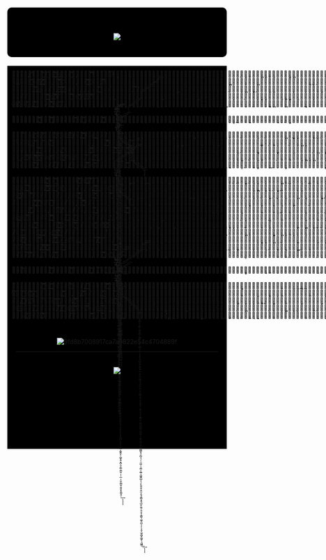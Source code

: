 <div align="center" style="background-color: #000000; padding: 20px; border-radius: 10px; margin: 20px 0;">
  <h1>
    <img src="https://readme-typing-svg.herokuapp.com/?font=JetBrains+Mono&size=48&center=true&vCenter=true&width=600&height=80&duration=3000&color=FFFFFF&lines=꧁+NEURAL+WIRED+꧂" />
  </h1>
</div>
<div align="center" style="background-color: #000000; padding: 10px; margin: 20px 0;">
𝙀̵͏̸̵̵̨̢̛̀͘̕̕͟͟͝͏̷̷̷̡̢̢̛̛̛͜͜͜͞͝͞͏̢̀͢͡͏̸̸̸̡̢̨̛́̕̕̕͘͟͜͝͞͝҉̢͜҉͏̧҉̵̸͢҉̵̴̸̀͜͜͠͝͏̷̴̨̨̡̢̢̡̛̀̀̕̕͝͠͡͠͏̶̴̵̶̢́́̕̕̕͘͞͞҉͏̡̢͙͍͉͕̞̗͎̗͚̠̺͎̠̮̪̞͚͉̮͔̼͖̙͔͉̫̤̤͙̪̰̮͔̗̺͕̤͖̙̯͙̞̯͍̹̙̺̜̟̣̠̥͓̯͈̺̝̫͖̞͕̞͈̭͔̻̼̺̫̦͔͔̼͖̰̟̫̳̭̗̞̮̣͚̟̮̳̝̳̲̻̪̮̤̣͚͉͔̩͚̦̥̜̺̻̣̪̞͙̗͇̥͎͔̥̙̫͇͇̖͖͕̟̭͉̗̣̫̪̹͚̰̳͍͍̰̝͓͇̭̲̭̬̦͙͚͓̹̫̘̝͚͈̝͇̟̬̯͔̺̰̯̹̙̗̠͚̲̠̖̩̠̫̮͇̼̙̤͖̪̼̝́̕̕͜͢͢͞͞͡͠͠͡ͅͅͅ𝙣̵͘͟҉̵̡̡́̕̕͘͜͡͡҉̸̶̧̢̛͢͏̧̛́͠͏͏̸҉̵̨̨̛̕͟҉҉̷̨̨̧̨́͘͜͠͝͡҉̸̷̨̨̡̡̨̢̡́̀̀͘͘̕͜͝͞͞͝͡҉̡͝҉̵̴̴̨̨̨̢̡̢́̀̕͜͜͢͠͡͝͏̸̡͟҉̸̸̴̵̨̡̛̛̛́̀̕͘͡͞͠͠҉̴̡̩̤̙̬̰̖̟͚̹̼̻͙̠̙̞̮̟̤̗̺̼̣̮͎̪̙̯̩̱̤̭̙̩̬̺̜͖͖̱̖̺̗͈̯̤̪͖̮̘̩̖̹̲̻̖̻͇̳̲̟̥͔̬͚̗̦̣̺̱̺̼͍̙̰̗͕̦͔̙̰̞̙͓̯͈̤̘̪̫̮̥̬̫͇̠͈̣̮͈͇̦͈̰̩̮͇̩̮͎̲̰̘̻̼̭̘̬̜͓̯̠͈̦͎̗͇̜͈̖͙͔̬̠͉͔̳̪̪͚͓̗̣̙̱̙͇̮̹̮̦͓̗̠̬̣̲͖̪̺̼̤̘͚͍̟͍͙̙̦̪̭͎̟̳̯͎̝̟̤̱̦̻̺̕͜͟ͅͅ𝙩̴̴̡̢̧̢̨̨̨̛̛́́́͟͟͞͡͡͠͏̴͜҉̶̶̶̸̢̧̡́̀́́͘͟͟͡͠͝͡͡͏͢͏̶̧̀́́͘͢͟҉̧̧̧̧̛̕͟͠͠͞҉̴̴̸̷̴̷̶̧̧̢̨̨̡̧̨̡̢̢̛̕͘͘͢͢͟͢͠͡͏̶̶̴̸̶̢̡̢̧̡̨̢̀̀͡͞͞͠͞͏̶̷̷̧̛͈̙͙̱̪̭̦̤̜͎̺̘̟̯͖͙̰̗̫͎̭̝̣͇̫̼̣͎̯̪̰͈̜̘̬̖̠̘̻̦̩͖̱̹͈̣͎̣͕̦̘̮̼̟͍̘͍̭̺̳̫̹̦̦̜̞̠̦̱͙̱̟͉̹͓̞̘̹̱̞͔͓̤͍̜̰̠͔̘̲̺̥̞͉̗͈̖͎̻̘̝̤͚̬͎̫̦̟̫̪̘̲̥͕͔̟̜̺̯̫̗̭̻͓͍͓͔͖͔͕̮͇͖͇͙͍̖̫̟̙͓̦͎̗̦̩͎̦̦̼͇͔̫̖̰̳̪͍̻̘̖̩͈̠̤̮͇͓̦̩̗̟̥̪̗͓̗̘̖͇̱̝́ͅͅͅ𝙧̴̵̸̶̸̴̡̡̧̡̡̨̛̛̀́̀̕͘͢͢͢͜͟͢͟͟͜͢͠͡͞͞͝͠͠͠͠͏̸̴҉̷̨̨̨̢͘̕͟͟͝͞͡͝͏͟҉̢́͏̸̸̷̵̢̡̀́͘̕͢͜͡͞͠͡͠͡͠͏̵̶̧̛̀̀͘̕͘͢͝͡҉̴̸̨̡́͘͞͞͏̸̨̕҉͟͏̵́̀̕͝͞͠͝҉̶̬̖̠͚̙̥͓̠͖̬̤̠̘̞͎̺̭̝̝̘̻͍̯̫͍͖̭͈̯͇̳̖̦̳̗̬͍̭̬̖̮͖͖̲̘̺͍̻̦̜̗̞̫̰͙̙̭̣̭̫̼̩̦̝̦͓͙̞͓̼͇̝̟̻͔̱͍͚̱͍͕̦̝̪͔̪̘̲̳̦̻̘̞̩̠̰̪̪̱͚̯̰̺͉̪̰̥̝̯͙͇͖̞͈̱̞͓͈̪̹̘̖̲͙̗̪̞̺͙̼̭͎̜̝̫͔̼̜̥̩̬̦̠̪̥̣̜͇͉͚̭̼͙̹͎̳̳̪͕̹̝̭̮̱͔͚̺̯̠̣̠͚͍̰̳͙̰̤̀͝ͅͅͅͅͅͅͅ𝙚͘͢҉̢̀҉̀҉̸̧̨̀҉́́҉̷̸̧̛͘҉̸̷̸̵̴̧̧̧̛́͘͢͡҉̸̶̨̧̨̨̢̛́͢͟͢͜͜͢͠͏͏́́͞͡҉̸̷̴̶̴̷̷̢̨̛̀́̀̀̀͘͘̕̕̕͜͢͜͢͟͞͞͝͠͝͝͝͝҉̨͘͘͘͘͢͜͟͢͡҉̵̴̨͟͡͡҉̸́҉̡̧̛̩͍̗̠̙̝͉̝̜̩͓̜̬̮͍͈̠̮͈̖̯̝͔͎̜͚͇̲̖̦̘̦̣̬͕̘̥̳̤̻͓͕̦̮͉̩͚̤̰̭̮̭̱̼̪͙̟͔̫͕̮͚̭͚̘̦̣̙̙͖͙̟̙͎̭̩̫͕̫̣̪͎̜̞̩̦̟͎͓͚̙͖̥̹̭͖̳̫̯̪̬̝͔͓͎͉̩͉̞̫̯̤͔̮̺̟̙̺̘̮͖̞̼̱̞̞̝̳̺̦̞̣͖̰̻̫̞͎̖̲̖̩̻̫͍̲̝͖̻͇̭̣̳̜̳̥̙͔̺̩͙͇͇̻͖͙̖̤̙̘̳͍͈̘͔̻̮͇̩̮͇̪̀͘͜͞ͅͅͅ ̧̢̨̨͝҉̴̀͘҉̸̷̶̧̢́́̀҉͏҉͘͢͡͏̸̸̧̧̨̀̀̕͜͠҉͢҉̨̡̀̕͢͡͠͞͡҉̴̨̨͜҉̵̢͢͢҉̡͠͏̴̸̶̶̸̴̵̧̧̢̢̡̛́͘͘͘͟͜͢͠͠͞͏҉̨̡͏̷̵̷̡̛́͘͢͢͜͟͡͠͡͝҉҉҉̨́͜͠͏̴̷̴̶̷̨̛͉̠̟͔̤͓̲̣̩̗̹̼̳̩̫͖̺̠͖̻͇̤̫̭̹̫͎̱̟͍̝͉̟̰̟̩̮͔̩̮̺͔̭̬̲̪̟͕̣̞̠̣͔̺̫̰͎̙̲̳͚͚̼̩̜̙̼̖̜̟̩͚̣̗͉͚͖̹̞̠̖͔̖͍̬̳͖͖͓̣̮̹͈͚̳̝̘̻͉̺̟͈̻̮͎͖̟̠͎̼͙̥͖͈̹̖̣͕̲͍͎͍͍͔͖̬̱͈̬̮̯̙̥̻̰͚̮̦͕̱͎͔̱̼̩̞͓͔͚̺̣͕͉̳̣̟̩͙̫̯̹̱̗̘̯̲̪̣̼͚̗̳͓̖͎̣͔̫́̕ͅͅͅͅͅͅͅ𝙘̴̴̢̢̢̡́̀̀̀͘͘̕̕̕͢͜͜͟͢͢͟͜͟͠͠͝͞͝͝͝͠͡͡͝͝҉̡̢̢̛̀̕͜͢͢͝͡͠͞͠͏̨̢̀͞҉̷̵̶̷̵̷̶̵̧̛́́̀̕͝͝͡҉̢̨̡́́͘͘͢͢͜͞͝҉̶̵̸̶̸̵̴̨̨̧̛̛̛̛́̀̕̕͟͜͠͠͡͝͠͠͡͡͏̴̗̹͍̬̗̱̗̞͕̤̣̦̲̗̦͔̤͓͔̘̺̰͓̤̞̳͈͚̣̖̘̞̰͍̺͎͇̺̙̜̺̣̙͉̳̩̲̱̯̦̳̣̬͈͇̮͍̠̹͈̠͕͙͉̳̠̼̱̜̩̰͓͔̜͎̬̭̺͔͇͇͎̱̭̱̹̘̪̘̲̳͉̞̣̹̦̤̖̯̱͇̮̫͎̼̩͕̮̜͚̝̻͓̥̭͔̲̼̫̪̱̤͙͕͉̥͕̪͈̭͍̖̞̣̪̱̤͔̪̣̦̙̟̮̯̟͚̲̗̗͓̘͓̲͙̲͓͙̟͓̠̫̤̫͔̘̰͖̹̠͖̲̺̰͇͇̜̰̩̖̬́́͘ͅͅͅͅǫ́́͏͢͏̴̶̸̵̴̧̡̡̧̛́̀͘̕͢͜͜͜͟͢͢͜͠͡͡͝͝͡͏̴̷̷̵̵̶̷̷̢̧̢̡̧̧̢̧́̀̀́͜͟͜͜͢͢͢͜͠͡͡͞͝͝͏̷͞͏̷̵̶̢̧̨̢̧̛́̀́́̕͘͠͝͠͝͠͡͞͏͞͝͞͠͏̶̡́̀̕҉҉̴̨̡̀̕͘͟͜͡͝͞҉̢̦̣̥̟̺͚̜̙̞̰͖̭̣̟̫̻͔̬̗̹̞͓̠̝̬͚̰̲̬͙̮̳̰̠̳̰̗̪̬͓̱̙̥̜̮̭͉͍̙̠͈̳̙̘̩̣̬̣̥͉̦̺͔̫͔͔͉̟̯̯͈̻̥͓͔̩̦̠̰̜̦̖͙̯̬͎̜͇̭̫̠̹̼͈̲͖͎͔͙̼̳̗̫̜̺̙̤͇̟̻̜̬͈͓̺̹̲̤̗͍̣̩̣̭̱̗̰̼̭̼͚̱̞̞̱̦̰̳̫͈͓̳̣̻̼͎̞̬͓̩̦̪͚̠̩̥͚͍̺̪̻͕̗̖̜̲̘̦̙̖̜̠̩͓̼̩̘̯̘̫͞ͅͅͅͅͅ𝙙̶̴͞͡͏̴̶̡͟͝҉̸̷̶̧̡̧̛͘͡͠͞҉̷̶̡̢̨͘̕͞҉͝͏̴̨͡͏̴̴̧҉̶̸̨̧̧̛̛̀̕͞҉̶̸̷̵̨̡̛̛̀́̕̕͟͟͜͜͠͡͝͡͏̸̕͢͢͞͏̵̸̷̷̡̡̧͢͜͢͢͟҉͏̴̴̶̸̷̵̶̢̨̡̧̧̛̘͍͕̝̜̙͍͕͖̰͓͈͙̞̭̝̼̪̘͍̙̱͓͓͉̜̺̥͉̯̰͎͖͔̜̙̭͓͈̜͓̟̞̭̪͔̗͈̠̤̬̟̳̤̝̤͔̻̬̖̻̙̘̻̫͖̭̬̖͙͎͍͎̙̦͕̖̩̝̖͈͕̣̼̣͓̰̘̯̼̦̯̭͔͈̤͕̖̟̜͇̪͔͕̫͓̫̣̘͓͚͈̬̣̰͎̠͈͎̘͔̲̮̻͉̯͓̥̩͉̲͇͓̼͎̭͇͓͓̻̥̺̠͓̹̟̫͉͇̗̙̥͕͚̮̺͉̼͕̙̘͓̺͕͎̘̘̠̝͈̖̞̮̥̣̬̠̥̜̖̼̺̀̀̕̕͟͜͜͠͝͠͡͝͝͞ͅͅͅ𝙞̷͘̕͏̴̶̸̵̸̧̢̀͢͢҉̶̛́͘͡͏̷̴̧̢́͡͏̸̵̧̢̛̀̕͢͜͡͞͞͏҉̵̵̵̷̴̴̷̴̵̡̢̨̢̨̡̡̢̧̡̛̛́́̀͘͘̕͘͟͜͜͜͜͡͝͞͡͏̷̛̀́̀͞͡͞͞͡͡͏̵̴̵̨̀́͘͢͟҉̶̶̢́̀͜͠͞҉̸̵̢́̀͟͢͞͏̜͙̬̰͙̰͕̮̺̟̙̟̝͔̜̦͔͕̹͕͖͕̰͚̻̼̞̱͚͈̱̠̺͕̥͖̭̹̟̭̤̱̗̫̺̻̬̺͎͎͚͚̰̣̘̪͚͈̘͙̳̻̬̜̹̻͈̺͖̞͓̟̝̖̯̹͚̱͕̟͖͍͔̗͚̯̻͈͔̳̠̭̱̟̞͍̦̞̠̘̳͉͙̩̟̘̥̜͉̫̱̘̲̣̣̭̠̱̼̦͔̹͈̰̻͎͓͎̯̬̬͚̳̱̪̘͔͍̜̪̫͉͖̖̩̝͈̱̙͍͇͉͖̫̟̤͔̹͙̗͕͍̥̳̙̦̰̘̻̠͔̘̤̯̮͙͍̬͇̤̘͝ͅͅͅͅ𝙜̢͏̵̷̴̵̨̢̧̨̡̛̛͢͜͟͜͡͝͞͝͏̴̶̴̷̷̶̧̢̢̛̛́̀̕͘͟҉̸̶̢̢̢̢̡̢̛́͘͘͜͟͠͝͡҉̸̢̀҉̴̴̸̶̡̢́́́͟͡͝͡͞͡͞͠͏͏̶̸̧͜͟͠҉̵̸̡͘͟͢͞͝͠͝҉̴̨͟͠͠͞͏͘̕͜͞͠͠͏̛͘̕҉̀҉̶͈̝̭̖̝̺͙̺̲̖̞̦̙̮̗̯̘̱͔̟̹̠͇̟̰̬̖̯͚̮̪̰̳̣͓̱̠̟̹̗͚͔͇͙͉̟̱̯͙̗̗̦͈͕͕̰̻̖̺͍̥̻̼̳̣̮̳͖̼̻̬͖͖͈̳̘̙̲̦̫͙̠͕̖͕͚̳̟͈̼̹̼͙͈̻̩̣̳̺̖͔̻͉͙̬͍̦͔͕̝͔̻̝̖̗̩̜̳̬̠̥̳͖͖̙͖̻̟͇̤̻̣͎̤̟̲̦̦̭̳͉̻͎̞͍̻̜͖̜̪̰̮̩̥̭͕͙͇̹̙̙̫̣̰̟̰̥̖͍̝̜̖̬̦̺̙̠̼̻͔̩͜͞ͅͅͅͅ𝙤̶̧̧͢͜͏̵̶̛́̀̕͟͟͟͡͞҉̵̸̡̛́̀́̕͜͢͡͡͡͠͞͡͝҉̶͜҉͏͢͜͠͠͝҉̴̸̴̷̴̷̷̀́́̀̀͝҉̵̸̢̢́̀́̕̕̕͜͟͜͜͠͞͠͞҉́͜͜͏͜҉̢͝͏̵̷̧̧̡́͘҉̷̷̴̢̨̢̧̛͘͞͞͏̵̨̧̡̛̀͟͢͠҉͢͟͏̗͎͖̮̣̪͎͇͕̳̦̩̼͔̳͙̻͚̺͖̣̱͓̠̠̮̦͈͓̳͔̼̼͔̖̞͖̟̞͎̙̲͔̞̗̮̝̺̯̫̘͓̠̮̤͙̼̯͙̮͉̩͍͇͎̤̬̥̤̠͍̳͙͚̩͇̘̠̣̩̠͈̹̟͚̹̤̲͕͇̜͈͖̳͔̦̭͖̭̱̠͕͔̮͙̟̟̦͓̥̤̠̳͇͖̤͕̪̠̘̼͔̭̺̩͙̟͓̯̜͚̹̦̻̘͎̟̺͖̦̜͓̪̺̙̭̳̘͎̩̻̮̟͖͎͎̬̠̮̖̠̤̫͈̪̻̗̬̬͍͉̼̗̠̬̣͓̟̠̯ͅͅͅͅͅ𝙨̶̶̸̶̵̵̨̧̛́́́̕̕͢͢͟͜͞͡͠͞͠͠҉̵̸̴̴̴̸̸̴̷̨̧̕̕͜͢͠͠͏̷̸̴̸̴̡̧̢̀̀̕͢͟͏̷̷̸̴̧̢̡̨̡́́͟͟͡͞͠͝͝͠҉̧̀͏̸̶̡̧̛͝͡҉͏̧҉҉̴̧͏̵̵̷̴̶̵̧̢̡̨̛̀͘͘͘͟͝͠҉̵̢̢̛͓̟̯͈̯̱̗̥̲͍̞͉̻͓͍̳̺͍͕͓̹̖̪̼͓͈̘̪͚̜̟̖̘̱͍͎̭͕͉̜̩̩͇̣̫̥̝͙͈̻͓͇̙̪̲̬͖̺̹̦̻̠͇͓̯̞͈̭̺̗̩̳̱̲̗͇͉͍͍͉̙̠̩̳͚̥̼̼̬̞̣͎̺̞̯͓͓̪͉͓͇̮̞͎̤͔͔̪̗͈̬̳̩͍̖̱̜͎̫̟̯̲̟̗̞̙̯̦͇̜͕͍̟͚̖̰̙̮͕͉̺̲̟̭̱̠͖͍̞̳͍̖͎͙̞̣̪̰͇̻̺͔͕̫͖̣̪̣̝̦̪͉̣̺͓̫͔͈̝̰͜͢͞ͅͅͅͅͅ ̸̀̕͢͢͞͞͏̧͏̢̡̧́̀͢͟͞͏̶̸̷̶̡̧̨̛́͘͟͞͡҉̷҉̕҉̴͢҉̶̴̸̸̸̶̴̵̶̸̵̵̶̷̵̶̡̢̨̡̡̡̡̢̧̧̛̛̀̀́́́́̀͘̕̕͘̕̕͘̕͘͜͢͟͜͜͟͢͟͜͞͠͡͠͠͡͠͝͝͠͏̴̷̨̢̢̕͢͞͡͡͝҉̶̵̨͎̭̻͔̫̯͍͍̥̝̦̗̳̲̰̪̜̺͎̠͍̲̗̻͈͍̗͇̤͍͎̭̪̺̩̭̙̲͓̦̪̰̩͔̞͇̫͔̞̮̰̤̹̗̫͔͇̰̥̬̫͎̗̙̭̘̪͍̖͔̱̺̦̼͚̹͈͓͍͍͈̖̺̞̤̻̻̖͉̮͎̝͈̜̝̙̮̜͉͖͈̝̥̠͕͔͕͇͈̻̲͈̙̣̯̗̺̟̮͇̘͈̝̪̳̩̞̖̯͎̟͉̺̙̙͕͍̦̰̻̻͎̜͙͉̭̯̟̭̺͕̤̺̪̩̮̤̗̮̬̦̼̰̜̼͓̙͕͔̝͙̹̤̺̩̭̬̙̭͍̺͕̱̳̕̕ͅ𝙘̸̴̴̴̷̶̡̡̡̢̛̛́̀͘̕͜͢͟͟͜͠͞͝͠͞҉̷͘͝҉̷̴̴̕͢͢͢͡͝͝͡͠͏̵̵̢̡̢̢̛̀͡͝͞҉́͜҉̷̸̷̧̡̢̀́͘͘͜͟͟͜͡͠͠҉͏҉̧̡̧̛̛́̀͞͡͏̧͏̷̵̸̀́͘͠͏̶̷̷̴̧̡̡̢̡̢̛̼̟͖͕̣͕͇̻͚͉̰̟͍̖͈͖̬̹͓̣̻̺̱͚͔̝̣̖͍͕̱̩̹̪̙͉͇͔̯̬̱͉̞̩̥̤͙̰̤̗̩͈̬̯̣̥͈̥̟͍͔̬͓̫̩͔̤͓̮̗͙̗̻̹̲͖͉̤͇̣͈̮͕̥̘̘͔̻̣̪͈͍̪̞͉͉̜̘͙̭̪̲̝̖͉̣͔̱̝̩̯̫̖̞̻̪̗̠̙̗̳̣̬̹̖̞͚̠͉̦̝͕̻̺̘̹̲̺̲̝͕͖͎͓̼̰̤̗͚̲̞̹̬̲̲̼̗̬͙̠̝̟̣̼̜̳͔͍̳̩̭̯͕͈̮͇̦̱͉̱̞͇́͘͟͜͜͟͝͝͝͞͡ͅͅͅ𝙤̵̨̀҉̵̷̡̧̀̕͟͢͜͞͠͡͏̵̶̷̶̶̧̧̢̨̛̀͘͟͜͜͟͞͝͞͞͠҉̸̧͜͡͡͏̷̴̛͘҉̷̢̀͜͟͢͝͏̶̶̸̛͜҉̵̶̶̴̸̸̷̷̡̧̨̧̡̢̨̢́́̀̀͘͘͘̕͘͜͢͜͜͢͟͜͟͠͝͠͠͝͠͠҉̶͜҉̶̵̡̛́̕͢҉̶̨̡͇̮̫̭͈̱̳̙̮͍̪͇̩͍̲̭͕̪͎͓͙̺̼̻̬̫͓̹̟͔̻̜̦̟̳̗͇̠͚̭̟̹͚͕̜͇̤̟̫̠̗̠͍̩͈͖͈̳̠͓̦̪͉̣̱̱̣͕͓͕̣̠͈̺̟̙̘͉̰͕̻̩̮̜͙̖̮̜̼͙̗̫̮̗͍̹͓̘̙̝͉͍̝̘̹̗̻̙̼͇̫̠̤͉͍̫̥̘̗͕̜͇͙̜̦̮̪̱̣̮̲̺̦͓̠̗̖͕̹̪̲̮͍̳͇̦̻̤͓̥͕͈͇̺̰̗̭̲̫̲̣̮̝̖̮̦͖̞̲̠̖̰̤̠͍̦̹́͡ͅͅͅͅͅͅͅͅ𝙧̴̷̨́́́͘͜͟͝҉̢̛҉͏͏̷̷̸̵̢̨̛̛́͝͝͞͏̶̸̷̶̴̸̷̵̴̴̵̸̸̧̡̢̧̨̢̧̢̢̧̨̛̛̛̛̀́́̀́̀̀̕͘̕͜͜͢͜͜͢͢͞͞͝͠͠͞͠͞͞҉̴̸̡̢̡̛́́͘͘͘͜͟͝͠͝͞҉̶̵̸̢̢̧̧̛̛́̀́͘͢͞͡͏̙̻̞̮͔̮̣͓͙̮̲̬͕̰̣̦̫̣̗̤̟̝̘̣̟͓̳̘͉̮̻͎̞͖͉̯͍͎̦̘͉͔͇͉̝̫͚͙̞̪̘̦̦̘͉͉̹̩͉̜̩̙̣̦̜̹̪͓̥̦̬̺̟̟͕̣͓̪̣̠͙̦̠̜͍̮̰̟͖̩̹͇͓̙̱̝̞̬͉͓͔̣͕̩̣̖̤̯̦̯͉̼̠̪̖̱̦̰̟̝̤͙͎̣̩̦̤͈͚̻͙͇̥̱̮͖̦̠͙̣̬̥̺͖̼͈̝̰̱̲̜̫͈̘̲̭̺͉̙̭̗͖̖̱̜̪̪̤̠̼͔̳̱̖̳̥̩̻̤̱͕̘͜͝ͅͅͅ𝙧̸̶̵̵̵̨̢̨̕͜͜͢͢͝͞͡҉̷̧̨̡̕͟͢͞͝͡͏̵̀͏̵̸̴̧̀̕͜͞͞͡͠͏̵̸̴̵̷̴̸̷̸̢̡̧̨̨̨̨̨̡̡̨̨̛́̀̀̀́́̀̕̕̕͟͟͟͟͟͟͠͡͞͠͠͞͠͞͞͝҉̵̶̸̴̵̴̶̨̢̢̢̛̺͎̬̹͎̰̙̩̮̗̲͎͉͈̻͙̭̼̥̺̰̳̮͎̻̦̺̳̬̘̺͓̻̳̳̩͇͍̖̰̞̯̞̗̪͙̘͉͓̰̫̗͕̞̖̝͉͎̪̘͔̠̭̼͇͚͕̘̞̪̬̜̝̳̲̗͇̤̟̭̼̖͇̪͙͕̜̲̩̤̣̱͓̪͚̫̤̲̲͎͇̻̟̟͖͕͇̼̬͖̖̖̳̮̱̖͕̼̳̥͎̤̗̣̲̬͇̥̹͔̯̜̠̲̟̹̥̳̘̟̩̳̖̫͕̥͙̙̬̠͎͈̤̥̟̩̻̳̹̥͈̫̻̳̯͓̰̭̬̝̩̗͇̹̮͇̺̭͕͔͓̀̀́̀͘̕͜͜͢͟͟͠͡͞͡͞͞ͅͅͅͅ𝙤̵̶̡̨̡̧̛̛͜͟͞҉̧́͠͞͏̸̸̸̸̸̴̷̶̵̶̧̨̡̢̢̧̀́͘͘͞҉̵̸̛̛̛̛̀҉̶̵̶̷̸̸̷̵̸̢̨̧̢̡̡̧̧̛͘̕͘̕̕͢͟͢͢͜͞͏̵̵̷̷̶̷̴̵̨̡̡̢̨̛̛́́̀́̀͘̕͘̕͟͟͢͢͢͟͝͞͠͞͡͡͞͡҉̷̵̢̛̙̥̮͔̩̜͔̲̙̩̭̝̩̲̰̫͙̤͚̹̳̙͔̖̬̬̤̣͉͇͙̟͔͙̘̯̦̦̙̪̖̱͓̰̮̝̪̳͚̳̞̭͈̞͍̬̬̟̤̳͉̗̞̼̞͓̘̖̟͍̜̣̪͕̙̞̻̪̘̫̺͈͇̼̳̣̻̗͔̺̱̪̦͖̞̰̬̻͓͕̞̭͍̦͖̬̪͕͉̦̜̟̙͎̤̙͖̟̻̞͍̦̖̣͔͖̪̟̥͈̼̤͚̻͍̪̱̼͕͚̖̤͉͙͕̤̮̝̹̘͙̫̫̖̝̰̫̩͇͔̩̜̜͖͔̻͉̝̥̭͔̱͍̟͓̲̦͍͖̘͔͠ͅͅͅͅ𝙢̶҉̧͟͜҉̶̨̡͜͠͡͠҉̶̶̴̷̵̸̸̶̷̡̨̧̧̛̛̛̀̀̀́̕͘̕͘͢͢͟͞͡͡͡͡͡͝͡͏̴̡̢̡́̀͢͟͟͠͞͏̸̸̨̡̡̛̕͟͜͢͠͏̸̵̴̴̶̸̴̸̵̸̵̸̷̡̨̡̨̨̨̨̧̛̛̛̛̛̛̛̛̦̭͔̖̱̬̙̙̠͉͙̞͚͍͇̳̣͎̙̮̩͈̤̰͖̝̠̖͇̝̺̗̰͎̰̭̦̥͍̼̖̩͇͇̤̤̱̝̱̼̣̱̟͓̼̟̗̳̮̣̩͔͓̖̜̫͚̫̻̠̠̩̪͕̩̰̱͚̻̳̣͍͉̯̹̯͚̫̩̬͈̲̪̬̟̗̬̞̖̫͕̦̻̟̮͈̜̮̻͚̘̺͈̺͈̠͈̦̻̮̰̗̣͔͍̻͙̲̤̺̣̹͍͕̖͖̼͓̘̙̦̲̼̠͈̱̪͓̻͓̖͍̘͙͎͇̪̰̠͙͎̮̯̹̦̙̰̜̻̰̞̠̣̹̙̝̳̦́̀̀̀̕͘̕̕͘͢͢͟͟͟͡͞͝͞ͅͅͅͅͅͅͅ𝙥̷̶̸̴̷̧̡̡̧̡̧̨̛̛́́́̕̕͘͜͜͟͡͝͠͠͠҉̶̴̷̴̵̴̸̢̨̨̛̛̛̀͘͜͟͟͢͜͞͠͝͡҉̷̴̛҉̵̢̡̛̀͘͘͜͢͡͝͞҉̴̵̸̸̴̧̡̡́͘͘͜͢͡͝҉̷̴̢̕͝҉̸̸̸̵́̀̀͘͞҉̀҉̷҉̀͟҉̧̨̧̕͝҉͏͈͙̮̯͎͔͈̺̦͕͉̭̰͚͇̣̝̺͓̱̞̠̥͖̮͇̥͖͍̲̗̱̥̦͖̮̬̹̻̘̞͇̯̪̺̼̗͚̜̱̦̙͔̩͔̦͈̼̦͙̮͎̯̬̺͈̳̺̫̟͉̠̝͕̯̦̜̤̗̰̩̼͕͚̦̫̯͖͕̗̞͎͕͇̬̪̦̬̲̫͖̩̪͍̜͖̦̼̳̱̺̱͓̝̙̲͕͇̞̦͈͍̗̤͕͖̗̯̜̺̹̗̤̻̤̣͔̲͍͓̪͎̭͔͈͉̩̱̗̮̬͇͙̹̘̗̻̜͕̱̝͔̳̪̬̳̪͎̪͖͎͔̤̰͖̟̙̺̙̭͚̀͢͟͠ͅͅͅͅ𝙞̷̷̸̷̡̢̨̛̀́͜͜͟͡͠͞͏̵̶̵̷̡̧̧̀̀̀̀̕̕͘͢͢͟͟͟͜͠҉̵̨̧̀͢͢͢͟͡͏̢͏̷̵̨̢͘̕͟͜͝҉͜͢҉̵̷̷̛̕͢͢͟͢͡͞҉̴̷̴̷̸̸̵̵̸̴̵̴̴̡̡̢̡̛̛̛̛̛̱͍̙̞̰̥̩̝͉͍̖̜͈̪̪͇̼͚̜̣̖͚̥̠̟̻̘̰̳̟̬̺̻̙̤̩̪̩̘͕͚̹̝̩̟̘̦͖̜͉̺̫̟̺̱̩͉͎͍͕͔̥̻͖̲͓̭͚̠͓̩͉̠̥͔̻͎̫̖̞̹̪͇̗̣̫̟̪̪̰̮̭̗̠̻̰͍̣̮̝̭͔̹̟̞̪̹͔͖̰̬͉̗̤̜̘̩͔̖͔̱̲͓̭̜͉̱͓͍͍̝͉̮̗̰͖͍͙̹̲̲͔̲͕͍͉͇̱̞̘̺͕͙̪͕̜͕̙͉͙̣͇̯̜͖̯̬͙̼̭̞̘̠͈̲͈̱͚̺̮́̕͘͘̕̕̕͟͟͟͟͜͟͞͝͠͠͠͝͠͞͞͡ͅͅͅͅͅ𝙙͏̷̸̴̢̛̛̀̕͢͜͡͠͡͞͠͠҉̷̨̀̀̕͢͡҉͞͏̸̶̶̢̢̛̀̀̕̕͝͞͠͏͏҉̵̵̷̴̡̧̨́̀́͘͢͜͢͟͠͡͝҉̴̀͟͟͏̶̸̀͜͏̵̷̡͡҉̶̶̧́͢͟҉̶̴̷̡̡̧̧̛̀̕͠͏̡͡͏̕͟͏̸͢͝͞͏̷̸̡́͝͝͏̶̵̨̜̱͇̱̼̻̜̮̻̫͖̱͈͔̘͉̻̣̤͍̱̬̙̫̳̝͇̞̲̗̫̭̣͇̲͔̳̯̼̳̟͓͉̹̲̝̰̙̲̙̥͙̥͎͎͔̦͇̩͓̺̤͖̠̬͔̱̗̫̗̲͉͍̳̯̼̥̲͕̼̝͓̦̠̩̖̦̳̞̬̩̹̼̤͖̺̞̬̠̘̖̖̦̠̠͎̯̦̮̮̫̗̲̤̪̦̯̖̩̰͕̤̹̤̺͚̝͇̗͍͚͈͍̪͈̱̜̙̭̱̺̳̻̩̬̬̜̪̭͓̮̹͉̜̝͎̰͎̱̟̲͉̙̹͇̗͚̬̼͓̮̮̠̫̭̳̰̫͕͈̟́͝͝ͅͅͅͅ𝙤̸̸̢͘͠҉̴̸̸̢͘͠҉̵̸̵̴̸̧̧̧̨̡̛̀̀̕͢͟͞͡͠͡͞҉̸̸́́́̕͏̢͜͏̨͢͜͟͠͝͡҉̷̵̧̡̧̢̢̨̧̨̕̕͢͟͢͝͞͏̴̶̷̵̵̧̢̢̢̨̢̧̡̢̢̧̡̧̢̧̨̨̛̛́̀́́̀̀̕͘̕͘̕͢͜͜͟͜͟͟͡͞͞͝͡͏̧̲̙̺̫̤̬̜͍̖̙͔͕̼͇̭̹͖̭̩̻̟̠̪̬̫̼͖̝̹̬̝̠̳̯̩̼̟͔͎͙̣̣̰͓̙̳͕̦͈̳̖̺̲̦̠͙̗̭̬͔̜̠̤͕͈̞͙̱͉͔̯̙̼̬͍͖͔̯̫̟͉̗̪̤̝̱̤͎͖̯̱̩͎̞̬̦͎̞̤͍̼͔̥̩͎͎͖̫̦̦̜̩̖̦̰̲̯̠̹̭̪̦̖̜̼̯̪̤̳̩̜̙̦̩̩̘̠̟͎͖̖͓͈̲̙̤̰̼̪͓̣͇̞̳͚̜̠̟̗̲̠̩̯͕̗̥̠͎̞͎̠̙̺̦͔̤̫͖̳̝͘ͅͅͅͅͅ𝙨̵̷̷̨̛̀͘͏̸̵̷̶̸̨́́̀͡͞͏̷̡̛̛͝͞҉̵̸̷̵̨̧̢̀̀͘̕͟͟͡͏̴̴̧̧̨̧̢́̀̀͢͜͢͢͠͞͡͞͝͝͡͝҉̴̴̵̵̶̸̵̶̡̢̨̧̢̡̡̧̧́̀̀̀̀́͘͘͘͘͢͢͟͢͝͝͞͠͡͏̷̴̷̴̕̕͜͝҉̧̨̢̛͎͔̩͖̬̹̮̤̙̥͇̱̠̺̻̖̠͎̟͚͍͉̤̤͙̙̘̬̺̙̻̪͕̗̺̹̭̦̩̯̟̼̩̭̩̬̩͇̩̗͉̮̩̲̪̭̯͈̻̺͚̣̫̗͎̭̞̱̞̻̣̱̘͙͎̜͍͔̥̝͓̙̻̺̫̻̠̮͓͔̻̖̲̥͉̗̞̺̳̱̫̝̗̲̼͈̬̲̮̼͕̤͖̯̦̮̘̗͈̱̲̳̜̳̹͖̠̠̲̗͓̳̣̗͍̤͇̠͇̳͖̼͓̮͚͚̤̭͉̥̥̫͔͙̤̬̜̳̜̹͕͎̣͙̝̳͙̜̣̠͍͔̖̬͍̼͇͈͔̥̲̳̙̤́͘̕̕͜͜ͅ ̶̧̧͢͡͏̷̷̡̡̛̛̛͘̕̕͟͝͝͡҉͢͏̵̷̵̸̢̧̡́̀̀͘͘̕̕͞͝҉̵͞҉̶̛̛̕̕͘͟͜͝҉̸̸̸̡̛́͘̕҉̸̴̵̶̀͘͘̕͟͝͞͏̴̶̵̸̸̸̷̧̢̀̀̕̕̕̕͢͢͢͟͜͞͝͡͠͝͝҉̶̸͞҉̷̸̴̨̨̛̛̀́̀̕͢͏͏̞̮̫͎̖̰̗̦͉̠̣̤̙̮̬̮͖͕̹̤̼̻͓̯̲̖͕̮͈͚̲̬̱͓̱̘̟̦͙͚̪̬̥̯̯̪͔͔̪̞̳̰̭͖̹̺̘̫͍͉͍̞̼͎̭̪͍̥̜͚͓̰̳͙̠̭̫̹̺̥̤͙̼͍͈̜̮̗̫̳̖̳̮̣͎͉͇̲͖̹̜̜͍̞̜̻̫̜̤̩̠͓̣͚̟͖̤̱̯͖̦̭̯̖̩͈͈̙̟̼͙͎̠̳̲̦̭̮̦͎͚̭͕͚̭̱̹̜̻̟͍͙̪̠͈̦̳̝̳͍̣̜̜̲̣̦̰̹̳̫̖̯͍̱͓̱͚̞̤̹̀͢ͅͅͅͅͅ𝙚̵̶͞͝҉̸̴̶̵̵̡̡̢̛̛̛̛͘͟͜͟͜͠͞͠͠͡͏̶̷̶̸̵̴̨̧̡̛́͘͜͠͞͠͡҉̵̸̶̶̶̡̨̕͟͜͡͠͏̸̶̡̀̀̕̕͟͠͞͏̴̡͘͟͢͞͏͏̡̨͢͡҉̷̷̴̷̧̡̢̢̧̡̢̢̛̛̛̛̙͎̜̜̰͉̹͔͔̠͙̩̖̫̱͔̻̝̟̟̣̪͔̭̜̣̖̰̙̪̩̰̮̩̭̙͎͕͈͇̩̺̮̼̠͔͎̼͚̠̺͎̞̺̤̜̰̳̰̪͉̖̯̬͍̪̻̦̙͓̫̝̪͚̳͙̤̰͚̥̳̘͈̮̫͙̞͍͎̗̠̮̖̟̫͇̦̩͈̙̩̫̼͔̭͈̗̲̹̳̟͇̮̰̣̘͚̯̤̭͖̭̮̼̞͉͈̞̗͓̦̣̥͓͖̣͉̹̹͕̜̱̥̤̫̹̗̮̣̺͚̮̗̭̩̲̺̻̮̥͚̘̳̱̣͔̘̫̖͖̰̗̫͇̤͚͎̱͚̮̀́́̕͘̕͘͟͟͟͟͢͟͟͢͝͝͠͝͞͝͞ͅͅͅͅͅ ͏̷̶̡̧̨̡̛́̀́͘̕͜͟͢͠͝͠͝͞͡͡͡҉̶̴̵̵̛̕̕͘͢͢͠҉̷̷̴̢̨́̀́͘͢͜͜͡͠͡͏̸̸̸̷̵̵̴̸̸̸̶̶̶̶̷̧̡̧̢̧̡̀́́͘͘͟͜͢͜͜͟͝͠͞͞͡͡͝͠͡͞͡͝͏̵̸̡́̀́͢͢͜͟͜͝͏̷̵̷̵̧͇̩̠̣̭̯̟̻͙͔̼̺̦̮̬̼̠͇̠̭̳͙͕̬̟̖͚̫͎̣̗͎͎͙̥̗̥̺̬̰͎͙̰̞̙͍̣̝̙̰̤͕̳̟̝̫̤͍͕̠̩̭̫͔͇͓͍͔̫͔̱̰̗̜͎̪̘͓̜̥̖̱̻̬͎̰̪̼̺̪͍̥͖͈̺̖͔͚̙̝̪̩͈̹̝̱̪͇͓̘̯̪̘͉̣̹̮̺̠̠̗͇͎̫̲͓̫͖͍̻͎̜̗̙̭̥̱̹͍̼͎̯̘̭̻͙̭̘̲̫̙̼͈̦̬̮̩̠̭̳͉͚̬̤̪͎̗̜̞̯͕͖̹̻̟̳͍̖͉̺̻͘͟͢͡͠ͅͅͅͅ𝙧̸̶̵̵̵̴̢̧̢̧̛̛̀̕͘͢͢͜͠͝͝͝͝͡͠͏̷̷̷̶̶̧̨́͜͟͢͝͡͡҉̷̵̶̸̶̵̷̡̨̕̕͢͝͝͞҉̵̴̵̸̷̸̨̧̡̛́́́̀́̕͟͢͜͜͜͡͏̸̶̴̀́̀̕͏̴̷̵̡̛́̀͘͘͢͠͞͝͝͠͡͏͏҉̸̷̷̷̨̨̢̛͈͎̞͚̞͍̲̻̪͎̙̝̪̠̩̺̩̺̹͈̭͔͇͙̯͚̹͙̲̞̰̥̪̯̮̣̺̪̙̱̼̹̖̠̗͔͕̠͇̞̪̝̞̫̥̩̪̼͈̱̺̘͍̠̬̣͍̺͔͈̣̼͉̰̱̤͙̪̠̜̝̖͉̪̣̟͈̘̼̜̠̬̰̙̳̞̝̙͔͖̥͕̪͓̖̭͉͔̻͙̱̱̖͓͕̳̰̱͈̭̟̪̮̠̯̳̱̰̺̖̘͈͉̜̱̰̥̹͎̮̱̫̦̱̺̺̻̱̰̤̪̳͉̦̗͖̩̮͍̟̭̼̠̦͔̣͚͙̭̤̞̰̱͓̖͔̯̗̕̕͟͟͜͡ͅͅͅͅͅͅͅ𝙚̷̀́͞͠͏̧́҉̴̶̷̷̛̕͜͡͞͠͡͏̷̶̴̨̧̛̛̀͜͝͞҉҉̴̨͢͝͡͝͏̷̴̴̸̴̴̷̢̡̢̛̀͢͟͜͝͝͠҉̷̴̡̨̨̢̡̨̧̡́́͘͟͟͝͡͝͞͏̸́̀҉̷̷̸̵̴̸̶̡̧̡̛̛̛́͘͢͢͟͠҉͡͏̶̵̢̛́͘͞͏̨̨̛̣͉̱̭̝̹͔̹̠̰̟͉̝͓̫̣̹̳̮̠̹̗̝̗̜͚̫̯̮̟̮̬̙̭̯̦̫̱̘̫̖͈̹̻̱̱͍̟̤̱͓͈̫̥̦̤͚̟̲̘̭̺̥̯͚̻̜̰̼͓̪͔̘̦͔̮͔͍͇̭̻̬͉͈̳͎̬̲̘̰̮̗͕̜̮͇̯̜̳̣̘̭̩̳̠̟̹̬̩̜͎̮͙̙͖̖̼̗̺͎̠̰̰̳̰̭̥̗͖̠̻̠̺̱̯̟͙̪̤̙̜͔͖̘͎̞̩̻̣͈̭̳̻̣̞͚̣͉͔̰̰̹͓͙͎͔̠̟̹̥͕͚͈͓̲̦̘̰̝̖̀̀͝͞ͅͅͅͅͅ𝙙̸͏̴̧̧̨̧̢̛̀̀̀̀́͘͟͟͢͟͜͠͡͞͏̷̸̸̵̷̸̡̀́́́̕͟͝҉̴̷̶̢̛́́̕͞͏̶̵̀͞͏̡͢͡͝҉̴̨̛͝҉̵̶̵̸̷̧̧̡̀́̀͘͜͟͞͝͡͝҉҉̷͡҉̵̴̢̨̛͘̕͢͢͏̶̶̷̢̢̀̕͟͠͞͏̴̶̸̡̛̀͟͜͡͝͡҉̸̖͎̱̟̹̼͕̫̟̼̪̹͓̙̭̭͙̤̭̹͕̠̲̭̠̣̳̩̤̗̟̲̹͚̘̥̱̯͓͇͚̹̰͕̤͙̝͙̼͚̭̣̬͚͚͚͉̙̗̹͙͍̟̳̥͚̼̠̗̝͕̰̯̝̙̤͕̟̠̳͓̰͓̹̜̘̞͍̖̬̻̞̜̜̣͚͖̩͖̫͉̠̳̦̠͍͍̟̭̼̟̬̘͓̱̰͎̗̙͍̲̦̟̺̯̜̰̱̥͙͉͔̺͉͙͇͓͓̪͕͓̱͔͇͓̭̤̫̳͎͇̟̻̝̘̮̝̯͙̤͙̼̳͙͖̤̮̘̰̖̯̺̞̹̝̞͇͈̙͎̬ͅͅͅͅ𝙚̶͘͜͜҉̸̵̀҉̶̴̷̢̧̨̛̀͟͞͏̶̴̸̸̴̴̴̷̨̡̧̛́̀́̕̕͢͡͞͏̧́͘͞͠͏̸̴̷̷̷̀̀̀́͘͢͟͟͢͡͞͞͞͏̵̵̧͠҉̷́͜҉̵͟͝͠͡҉̶́̕͏̸̵̢̛̀́̀̕͞͝͞҉̢̢͏̷̴͟͜͜҉̶̧̛̀́́̀͘̕̕͘͢͞͞҉̹̱͇͖̰͕͙̜̭̞̮͈̘̮̥̟̲̠̘͈̤̯͉͍͍̬͚͚̞̦̩͇̺̝̖͖̪̠̥̲͔̮̥̘͎̠̼̬̤̠̥̣̠̱̤͖̰̱̩̫̲̣̯̻͉̙̯͎̞͖͔̘̜͓̣̭͙̳̯̯͇̹̬͚̫̝̭̟̩̞̗͙͔̤̞̰͚͇͎̠̼̺͔̞̹̮̼̖̞͚͕̜̳̬̪̝͉̥̻̞̪̺̯̺̯͈̹̻̠̝̺̱̘͚̦̫̯͖͖̣͕͈̳͙͙͉̭̹͈̖̼̪͖̮͇̝͎͉͍̖̭͙̪͖̜̮͔͓̪̩̥̘͙̝̗̠̪̱͖̩͍̱̟ͅͅ𝙨̶͏̢̢̛͢͟͠҉̷̷̶̸̵̸̸̢̢̛͞͝͝͠҉͟҉҉̴̸̵̶̴̡̢̡̛̛́̕͢͠͏̷̸̵̸̸̸̵̡̢̢̛̛͘͢͝͝͡͏̵͜͞҉̵̢̕͜͜͢͞͡͞͏̵̶̶̵̧̀̀̕͜҉̵̸̨̕͘͘͟͜͏̴̴̵̶̶̶̴̶̨̢̡̡̨̧̧̛̛̻͇̣̻͍̻̰̫̳̣̪͈̱̩͇͍͖͙͔̫̭͚̗̯̖͖͔͖̬̲̼͚̦̺̪̬͔̟̼̳͍͈̠͔̟͉͙͕̰̭̩̭͈̮̪̤̰̰̗̱̟͚̳̯̭͙̗̻͓̗̦̗̮͉̱̯̙̲͍͖̯̯̩̮̥̞̠͚̯̻̠͔̬̮̯̳͕̘̭̱͓͔̣̰͉̘̩͎̫̯̩̜̬̬̘͓̭͇̠͖͚̝̦̙̮̹̟͉͇̺͍̦̝̱̪͙͍̼͕̰̞̟̞̦̱̩̰̟̰͎͓̳̗̟̲̰̻͍͍̩͇̯̫̹͕͙̮͙̫̫̘̼̮͎̝̪̲̗̞̼̠̙͇̥̦̞͎͙̱̯̩̝͍̫̜͈̟̣̮̬͍̙̜̹͉̺͈͎̫̼̙͖̰͕͎͎̪͚̤͚̝̪͎̮̹̯̩̘̮̼̳̼̜̻͍̺̹̥̲̱̰͙̠̝͓͍̻̭̘͓̦̦͔̩͓̹̞̯̺̹̭̫̼̣̪̫̞̥̱̩̬̲̖͎̼̜͈̘̥̣͙̘̼͈͖̪̦̙̭̘̠̜̝̞̮̝̭̻͓̼̞̙̳̼͉̠̞͈̝̠̥̝͕̰͕̘͖̤̝̜̲͇͇͚̖̰̰̺̯̗̦̙̫̗͓̫̜̺̹͓͉̟͚̤̦̖̠̥̥͕̗͈͉̲̻̳̦̳͇̟̲̠͙͓̻̰̞̣̗̫͍̪̼̣̣͇̞͈̦̗̪̯̥̥͓̦͇̣̦̜̜̘͙̥̮̣̳͓͍͍̩̱̥̹̝̫̩͓̗̼̙̖̙̲̩̘̥͓͎̥̪͖͙͚̀̕͘͜͢͜͞͝͠͠͠ͅͅͅͅͅͅͅͅͅͅ
<div align="center" style="background-color: #000000; padding: 10px; margin: 20px 0;">

![9fd8b7008917ca7a9822e54c4704889f](https://github.com/user-attachments/assets/fdf07226-1fd9-4c51-9b2b-3a9abfec5c7b)

---
<div align="center" style="background-color: #000000; padding: 15px; border-radius: 5px; margin: 20px 0;">
  <img src="https://readme-typing-svg.herokuapp.com/?font=Fira+Code&size=16&center=true&vCenter=true&width=600&height=80&duration=4000&color=FFFFFF&lines=>>>+INITIALIZING+WHITE+DEATH+PROTOCOL...;>>>+DATA+STARTED+IN+THE+NEURAL+NETWORK;>>>+YOUR+BLADE+IS+READY+TO+OFFER+THE+DESTINATION"/>
</div>

<br>
  
<div align="center" style="background-color: #000000; padding: 20px; border-radius: 10px; margin: 20px 0;">



</div>
